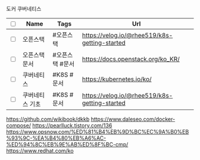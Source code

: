 도커 쿠버네티스 

| <input type="checkbox"/> | Name         | Tags | Url |
| ------------------------ | ------------ | ---- | --- |
| <input type="checkbox"/> | 오픈스택     | #오픈스택| https://velog.io/@rhee519/k8s-getting-started     |
| <input type="checkbox"/> | 오픈스택문서 | #오픈스택 #문서 | https://docs.openstack.org/ko_KR/     |
| <input type="checkbox"/> | 쿠버네티스 | #K8S #문서 | https://kubernetes.io/ko/     |
| <input type="checkbox"/>| 쿠버네티스 기초  | #K8S  #문서 | https://velog.io/@rhee519/k8s-getting-started     |





https://github.com/wikibook/dkkb
https://www.daleseo.com/docker-compose/
https://pearlluck.tistory.com/136
https://www.opsnow.com/%ED%81%B4%EB%9D%BC%EC%9A%B0%EB%93%9C-%EA%B4%80%EB%A6%AC-%ED%94%8C%EB%9E%AB%ED%8F%BC-cmp/
https://www.redhat.com/ko